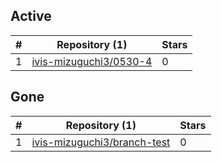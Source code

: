 ## Active
| # | Repository (1) | Stars |
| --- | --- | --- |
| 1 | [ivis-mizuguchi3/0530-4](https://gin.g-node.org/ivis-mizuguchi3/0530-4) | 0 |

## Gone
| # | Repository (1) | Stars |
| --- | --- | --- |
| 1 | [ivis-mizuguchi3/branch-test](https://gin.g-node.org/ivis-mizuguchi3/branch-test) | 0 |
